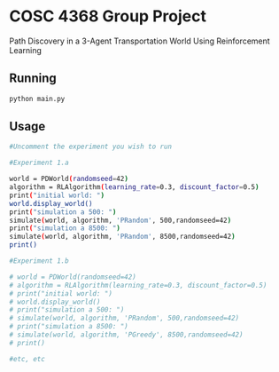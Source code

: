 # COSC 4368 Group Project

Path Discovery in a 3-Agent Transportation World Using Reinforcement Learning 


## Running

```bash
python main.py
```

## Usage
```bash
#Uncomment the experiment you wish to run

#Experiment 1.a

world = PDWorld(randomseed=42)
algorithm = RLAlgorithm(learning_rate=0.3, discount_factor=0.5)
print("initial world: ")
world.display_world()
print("simulation a 500: ")
simulate(world, algorithm, 'PRandom', 500,randomseed=42)
print("simulation a 8500: ")
simulate(world, algorithm, 'PRandom', 8500,randomseed=42)
print()

#Experiment 1.b

# world = PDWorld(randomseed=42)
# algorithm = RLAlgorithm(learning_rate=0.3, discount_factor=0.5)
# print("initial world: ")
# world.display_world()
# print("simulation a 500: ")
# simulate(world, algorithm, 'PRandom', 500,randomseed=42)
# print("simulation a 8500: ")
# simulate(world, algorithm, 'PGreedy', 8500,randomseed=42)
# print()

#etc, etc
```
